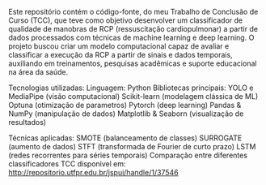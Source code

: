 Este repositório contém o código-fonte, do meu Trabalho de Conclusão de Curso (TCC), 
que teve como objetivo desenvolver um classificador de qualidade de manobras de RCP (ressuscitação cardiopulmonar) a partir de dados processados com técnicas de machine learning e deep learning.
O projeto buscou criar um modelo computacional capaz de avaliar e classificar a execução da RCP a partir de sinais e dados temporais, auxiliando em treinamentos, pesquisas acadêmicas e suporte educacional na área da saúde.

Tecnologias utilizadas:
Linguagem: Python
Bibliotecas principais:
YOLO e MediaPipe (visão computacional)
Scikit-learn (modelagem clássica de ML)
Optuna (otimização de parametros)
Pytorch (deep learning)
Pandas & NumPy (manipulação de dados)
Matplotlib & Seaborn (visualização de resultados)

Técnicas aplicadas:
SMOTE (balanceamento de classes)
SURROGATE (aumento de dados)
STFT (transformada de Fourier de curto prazo)
LSTM (redes recorrentes para séries temporais)
Comparação entre diferentes classificadores
TCC disponivel em: http://repositorio.utfpr.edu.br/jspui/handle/1/37546
